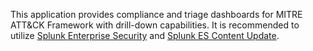 This application provides compliance and triage dashboards for MITRE ATT&CK Framework with drill-down capabilities. It is recommended to utilize [Splunk Enterprise Security](https://splunkbase.splunk.com/app/263/) and [Splunk ES Content Update](https://splunkbase.splunk.com/app/3449/).
